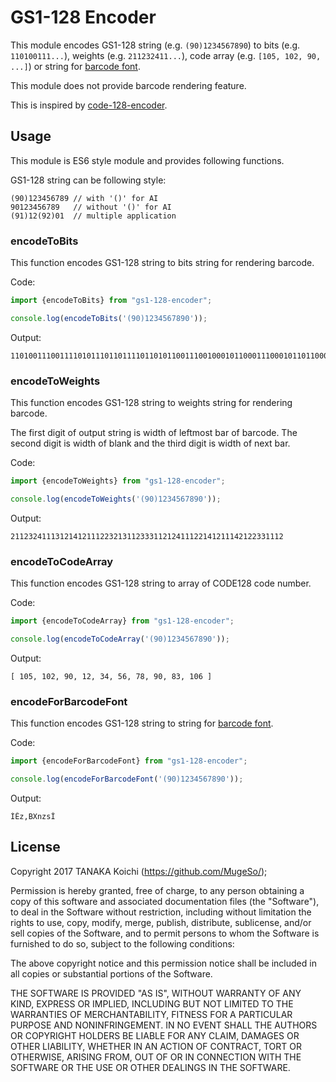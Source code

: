 # GS1-128 Encoder

This module encodes GS1-128 string (e.g. `(90)1234567890`) to bits (e.g. `110100111...`), weights (e.g. `211232411...`),
 code array (e.g. `[105, 102, 90, ...]`) or string for [barcode font](http://www.jtbarton.com/Barcodes/Code128.aspx#FreeCode128).

This module does not provide barcode rendering feature.

This is inspired by [code-128-encoder](https://www.npmjs.com/package/code-128-encoder).

## Usage

This module is ES6 style module and provides following functions.

GS1-128 string can be following style:
```
(90)123456789 // with '()' for AI
90123456789   // without '()' for AI
(91)12(92)01  // multiple application
```

### encodeToBits

This function encodes GS1-128 string to bits string for rendering barcode.

Code:
```typescript
import {encodeToBits} from "gs1-128-encoder";

console.log(encodeToBits('(90)1234567890'));
```
Output:
```
1101001110011110101110110111101101011001110010001011000111000101101100001010011011110110101111001001100011101011
```

### encodeToWeights

This function encodes GS1-128 string to weights string for rendering barcode.

The first digit of output string is width of leftmost bar of barcode.
The second digit is width of blank and the third digit is width of next bar.

Code:
```typescript
import {encodeToWeights} from "gs1-128-encoder";

console.log(encodeToWeights('(90)1234567890'));
```
Output:
```
2112324111312141211122321311233311212411122141211142122331112
```
### encodeToCodeArray

This function encodes GS1-128 string to array of CODE128 code number.

Code:
```typescript
import {encodeToCodeArray} from "gs1-128-encoder";

console.log(encodeToCodeArray('(90)1234567890'));
```
Output:
```
[ 105, 102, 90, 12, 34, 56, 78, 90, 83, 106 ]
```

### encodeForBarcodeFont

This function encodes GS1-128 string to string for [barcode font](http://www.jtbarton.com/Barcodes/Code128.aspx#FreeCode128).

Code:
```typescript
import {encodeForBarcodeFont} from "gs1-128-encoder";

console.log(encodeForBarcodeFont('(90)1234567890'));
```
Output:
```
ÍÊz,BXnzsÎ
```
## License

Copyright 2017 TANAKA Koichi (https://github.com/MugeSo/);

Permission is hereby granted, free of charge, to any person obtaining a copy of this software and associated documentation files (the "Software"), to deal in the Software without restriction, including without limitation the rights to use, copy, modify, merge, publish, distribute, sublicense, and/or sell copies of the Software, and to permit persons to whom the Software is furnished to do so, subject to the following conditions:

The above copyright notice and this permission notice shall be included in all copies or substantial portions of the Software.

THE SOFTWARE IS PROVIDED "AS IS", WITHOUT WARRANTY OF ANY KIND, EXPRESS OR IMPLIED, INCLUDING BUT NOT LIMITED TO THE WARRANTIES OF MERCHANTABILITY, FITNESS FOR A PARTICULAR PURPOSE AND NONINFRINGEMENT. IN NO EVENT SHALL THE AUTHORS OR COPYRIGHT HOLDERS BE LIABLE FOR ANY CLAIM, DAMAGES OR OTHER LIABILITY, WHETHER IN AN ACTION OF CONTRACT, TORT OR OTHERWISE, ARISING FROM, OUT OF OR IN CONNECTION WITH THE SOFTWARE OR THE USE OR OTHER DEALINGS IN THE SOFTWARE.